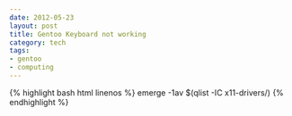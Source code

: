 ```yaml
---
date: 2012-05-23
layout: post
title: Gentoo Keyboard not working 
category: tech 
tags:
- gentoo
- computing
---
```


{% highlight bash html linenos %}
emerge -1av $(qlist -IC x11-drivers/)
{% endhighlight %}

